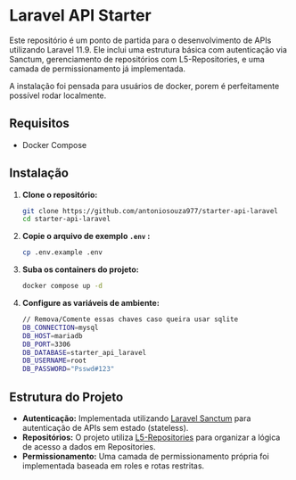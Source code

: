 # Laravel API Starter

Este repositório é um ponto de partida para o desenvolvimento de APIs utilizando Laravel 11.9. Ele inclui uma estrutura básica com autenticação via Sanctum, gerenciamento de repositórios com L5-Repositories, e uma camada de permissionamento já implementada.

A instalação foi pensada para usuários de docker, porem é perfeitamente possível rodar localmente.

## Requisitos

- Docker Compose

## Instalação

1. **Clone o repositório:**

    ```bash
    git clone https://github.com/antoniosouza977/starter-api-laravel
    cd starter-api-laravel
    ```


2. **Copie o arquivo de exemplo `.env` :**

    ```bash
    cp .env.example .env
    ```
   
3. **Suba os containers do projeto:**

    ```bash
    docker compose up -d 
    ```

4. **Configure as variáveis de ambiente:**

    ```bash
   // Remova/Comente essas chaves caso queira usar sqlite
    DB_CONNECTION=mysql
    DB_HOST=mariadb
    DB_PORT=3306
    DB_DATABASE=starter_api_laravel
    DB_USERNAME=root
    DB_PASSWORD="Psswd#123"
    ```

## Estrutura do Projeto

- **Autenticação:** Implementada utilizando [Laravel Sanctum](https://laravel.com/docs/11.x/sanctum) para autenticação de APIs sem estado (stateless).
- **Repositórios:** O projeto utiliza [L5-Repositories](https://github.com/andersao/l5-repository) para organizar a lógica de acesso a dados em Repositories.
- **Permissionamento:** Uma camada de permissionamento própria foi implementada baseada em roles e rotas restritas.

